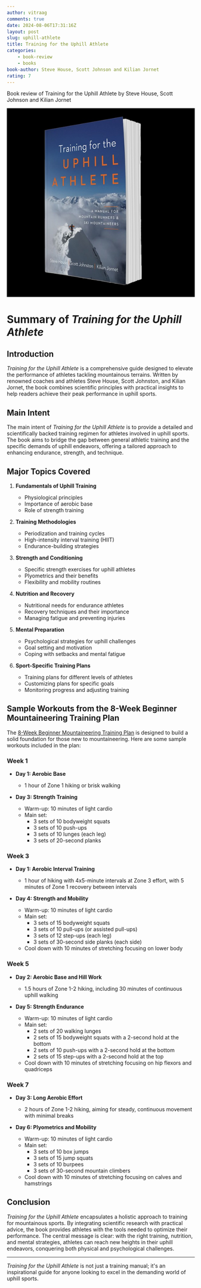 ```yaml
---
author: vitraag
comments: true
date: 2024-08-06T17:31:16Z
layout: post
slug: uphill-athlete 
title: Training for the Uphill Athlete
categories:
    - book-review
    - books
book-author: Steve House, Scott Johnson and Kilian Jornet
rating: 7
---
```

Book review of Training for the Uphill Athlete by Steve House, Scott Johnson and Kilian Jornet

![Training for the Uphill Athlete](assets/images/books/uphill-athlete.jpg)

# Summary of *Training for the Uphill Athlete*

## Introduction
*Training for the Uphill Athlete* is a comprehensive guide designed to elevate the performance of athletes tackling mountainous terrains. Written by renowned coaches and athletes Steve House, Scott Johnston, and Kilian Jornet, the book combines scientific principles with practical insights to help readers achieve their peak performance in uphill sports.

## Main Intent
The main intent of *Training for the Uphill Athlete* is to provide a detailed and scientifically backed training regimen for athletes involved in uphill sports. The book aims to bridge the gap between general athletic training and the specific demands of uphill endeavors, offering a tailored approach to enhancing endurance, strength, and technique.

## Major Topics Covered
1. **Fundamentals of Uphill Training**
   - Physiological principles
   - Importance of aerobic base
   - Role of strength training

2. **Training Methodologies**
   - Periodization and training cycles
   - High-intensity interval training (HIIT)
   - Endurance-building strategies

3. **Strength and Conditioning**
   - Specific strength exercises for uphill athletes
   - Plyometrics and their benefits
   - Flexibility and mobility routines

4. **Nutrition and Recovery**
   - Nutritional needs for endurance athletes
   - Recovery techniques and their importance
   - Managing fatigue and preventing injuries

5. **Mental Preparation**
   - Psychological strategies for uphill challenges
   - Goal setting and motivation
   - Coping with setbacks and mental fatigue

6. **Sport-Specific Training Plans**
   - Training plans for different levels of athletes
   - Customizing plans for specific goals
   - Monitoring progress and adjusting training

## Sample Workouts from the 8-Week Beginner Mountaineering Training Plan
The [8-Week Beginner Mountaineering Training Plan](https://uphillathlete.com/training-plans/8-week-beginner-mountaineering-training-plan-rpe/) is designed to build a solid foundation for those new to mountaineering. Here are some sample workouts included in the plan:

### Week 1
- **Day 1: Aerobic Base**
  - 1 hour of Zone 1 hiking or brisk walking

- **Day 3: Strength Training**
  - Warm-up: 10 minutes of light cardio
  - Main set: 
    - 3 sets of 10 bodyweight squats
    - 3 sets of 10 push-ups
    - 3 sets of 10 lunges (each leg)
    - 3 sets of 20-second planks

### Week 3
- **Day 1: Aerobic Interval Training**
  - 1 hour of hiking with 4x5-minute intervals at Zone 3 effort, with 5 minutes of Zone 1 recovery between intervals

- **Day 4: Strength and Mobility**
  - Warm-up: 10 minutes of light cardio
  - Main set:
    - 3 sets of 15 bodyweight squats
    - 3 sets of 10 pull-ups (or assisted pull-ups)
    - 3 sets of 12 step-ups (each leg)
    - 3 sets of 30-second side planks (each side)
  - Cool down with 10 minutes of stretching focusing on lower body

### Week 5
- **Day 2: Aerobic Base and Hill Work**
  - 1.5 hours of Zone 1-2 hiking, including 30 minutes of continuous uphill walking

- **Day 5: Strength Endurance**
  - Warm-up: 10 minutes of light cardio
  - Main set:
    - 2 sets of 20 walking lunges
    - 2 sets of 15 bodyweight squats with a 2-second hold at the bottom
    - 2 sets of 10 push-ups with a 2-second hold at the bottom
    - 2 sets of 15 step-ups with a 2-second hold at the top
  - Cool down with 10 minutes of stretching focusing on hip flexors and quadriceps

### Week 7
- **Day 3: Long Aerobic Effort**
  - 2 hours of Zone 1-2 hiking, aiming for steady, continuous movement with minimal breaks

- **Day 6: Plyometrics and Mobility**
  - Warm-up: 10 minutes of light cardio
  - Main set:
    - 3 sets of 10 box jumps
    - 3 sets of 15 jump squats
    - 3 sets of 10 burpees
    - 3 sets of 30-second mountain climbers
  - Cool down with 10 minutes of stretching focusing on calves and hamstrings

## Conclusion
*Training for the Uphill Athlete* encapsulates a holistic approach to training for mountainous sports. By integrating scientific research with practical advice, the book provides athletes with the tools needed to optimize their performance. The central message is clear: with the right training, nutrition, and mental strategies, athletes can reach new heights in their uphill endeavors, conquering both physical and psychological challenges.

---
*Training for the Uphill Athlete* is not just a training manual; it's an inspirational guide for anyone looking to excel in the demanding world of uphill sports.

